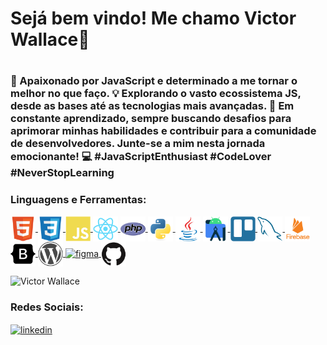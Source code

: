 <h1 align="left">Sejá bem vindo! Me chamo Victor Wallace👋<h1>

<h3 align="left">🚀 Apaixonado por JavaScript e determinado a me tornar o melhor no que faço. 💡 Explorando o vasto ecossistema JS, desde as bases até as tecnologias mais avançadas. 🌟 Em constante aprendizado, sempre buscando desafios para aprimorar minhas habilidades e contribuir para a comunidade de desenvolvedores. Junte-se a mim nesta jornada emocionante! 💻 #JavaScriptEnthusiast #CodeLover #NeverStopLearning</h3>

<!--LINGUAGENS E FERRAMENTAS-->
<h3 align="left">Linguagens e Ferramentas:</h3>
<div style="display:inline_block">
  <!--HTML-->
  <a href="https://www.w3schools.com/html/" tar rget="_blank" rel="noreferrer">
    <img align="center" height="40" width="40" alt="html-icon" src="https://raw.githubusercontent.com/devicons/devicon/master/icons/html5/html5-original.svg">
  </a>
  <!--CSS-->
  <a href="https://www.w3schools.com/css/" target="_blank" rel="noreferrer">
    <img align="center" height="40" width="40" alt="css-icon" src="https://raw.githubusercontent.com/devicons/devicon/master/icons/css3/css3-original.svg">
  </a>
  <!--JAVASCRIPT-->
  <a href="https://developer.mozilla.org/en-US/docs/Web/JavaScript" target="_blank" rel="noreferrer">
     <img align="center" height="40" width="40" alt="js-icon"  src="https://raw.githubusercontent.com/devicons/devicon/master/icons/javascript/javascript-plain.svg">
  </a>
 <!--REACT-->
  <a href="https://react.dev/" target="_blank" rel="noreferrer">
     <img align="center" height="40" width="40" alt="react-icon"  src="https://raw.githubusercontent.com/devicons/devicon/master/icons/react/react-original.svg">
  </a>
  <!--PHP-->
  <a href="https://www.php.net" target="_blank" rel="noreferrer">
    <img align="center" height="40" width="40" alt="php-icon" src="https://raw.githubusercontent.com/devicons/devicon/master/icons/php/php-original.svg">
  </a>
  <!--PYTHON-->
  <a href="https://www.python.org/" target="_blank" rel="noreferrer">
    <img align="center" height="40" width="40" alt="python-icon" src="https://raw.githubusercontent.com/devicons/devicon/master/icons/python/python-original.svg">
  </a>
  <!--JAVA-->
  <a href="https://www.java.com/" target="_blank" rel="noreferrer">
    <img align="center" height="40" width="40" alt="java-icon" src="https://raw.githubusercontent.com/devicons/devicon/master/icons/java/java-original.svg">
  </a>
 <!--ANDROIDSTUDIO-->
  <a href="https://developer.android.com/studio/intro?hl=pt-br" target="_blank" rel="noreferrer">
    <img align="center" height="40" width="40" alt="androidStudio-icon" src="https://raw.githubusercontent.com/devicons/devicon/55609aa5bd817ff167afce0d965585c92040787a/icons/androidstudio/androidstudio-original.svg">
  </a>
   <!--TRELLO-->
  <a href="https://trello.com/home" target="_blank" rel="noreferrer">
    <img align="center" height="40" width="40" alt="trello-icon" src=" https://raw.githubusercontent.com/devicons/devicon/55609aa5bd817ff167afce0d965585c92040787a/icons/trello/trello-plain.svg">
  </a>
  <!--MYSQL-->
  <a href="https://www.mysql.com/" target="_blank" rel="noreferrer">
     <img align="center" height="40" width="40" alt="mysql-icon" src="https://raw.githubusercontent.com/devicons/devicon/master/icons/mysql/mysql-original.svg">
  </a>
<!--FIREBASE-->
  <a href="https://firebase.google.com/?hl=pt" target="_blank" rel="noreferrer">
     <img align="center" height="40" width="40" alt="firebase-icon" src=" https://raw.githubusercontent.com/devicons/devicon/55609aa5bd817ff167afce0d965585c92040787a/icons/firebase/firebase-plain-wordmark.svg">
  </a>
  <!--BOOTSTRAP-->
  <a href="https://getbootstrap.com/" target="_blank" rel="noreferrer">
    <img align="center" height="40" width="40" alt="bootstrap-icon" src="https://raw.githubusercontent.com/devicons/devicon/master/icons/bootstrap/bootstrap-plain.svg">
  </a>
  <!--WORDPRESS-->
  <a href="https://www.wordpress.com/" target="_blank" rel="noreferrer">
    <img align="center" height="40" width="40" alt="wordpress-icon" src="https://raw.githubusercontent.com/devicons/devicon/master/icons/wordpress/wordpress-plain.svg">
  </a>
  <!--FIGMA-->
  <a href="https://www.figma.com/" target="_blank" rel="noreferrer">
    <img align="center" height="40" width="40" alt="figma" src="https://www.vectorlogo.zone/logos/figma/figma-icon.svg"/>
  </a>
 <!--GITHUB-->
 <a href="https://github.com/Victor-Wallace/" target="_blank" rel="noreferrer">
   <img align="center" height="40" width="40" alt="github-icon" src="https://raw.githubusercontent.com/devicons/devicon/master/icons/github/github-original.svg">
 </a>
</div>
  
   <!--LINGUAGENS E FERRAMENTAS MAIS UTILIZADAS-->
  <p>
    <img align="center" width="480" alt="Victor Wallace" src="https://github-readme-stats.vercel.app/api/top-langs?username=victor-wallace&show_icons=true&locale=en&layout=compact&theme=panda"/>
  </p>
</div>
  
<!--REDES SOCIAIS-->
<h3 align="left">Redes Sociais:</h3>
<div align="left" style="display:inline_block">
  <!--LINKEDIN-->
  <a href="https://www.linkedin.com/in/victor-wallace-dev-br/" target="blank">
    <img align="center" alt="linkedin" src="https://img.shields.io/badge/LinkedIn-0077B5?style=for-the-badge&logo=linkedin&logoColor=white" />
  </a>

 

  </div>
